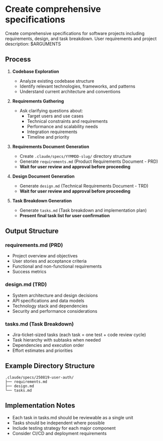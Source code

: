 # Create comprehensive specifications

Create comprehensive specifications for software projects including requirements, design, and task breakdown. User requirements and project description: $ARGUMENTS

## Process

1. **Codebase Exploration**

    - Analyze existing codebase structure
    - Identify relevant technologies, frameworks, and patterns
    - Understand current architecture and conventions

2. **Requirements Gathering**

    - Ask clarifying questions about:
        - Target users and use cases
        - Technical constraints and requirements
        - Performance and scalability needs
        - Integration requirements
        - Timeline and priority

3. **Requirements Document Generation**

    - Create `.claude/specs/YYMMDD-slug/` directory structure
    - Generate `requirements.md` (Product Requirements Document - PRD)
    - **Wait for user review and approval before proceeding**

4. **Design Document Generation**

    - Generate `design.md` (Technical Requirements Document - TRD)
    - **Wait for user review and approval before proceeding**

5. **Task Breakdown Generation**
    - Generate `tasks.md` (Task breakdown and implementation plan)
    - **Present final task list for user confirmation**

## Output Structure

### requirements.md (PRD)

-   Project overview and objectives
-   User stories and acceptance criteria
-   Functional and non-functional requirements
-   Success metrics

### design.md (TRD)

-   System architecture and design decisions
-   API specifications and data models
-   Technology stack and dependencies
-   Security and performance considerations

### tasks.md (Task Breakdown)

-   Jira-ticket-sized tasks (each task = one test + code review cycle)
-   Task hierarchy with subtasks when needed
-   Dependencies and execution order
-   Effort estimates and priorities

## Example Directory Structure

```
.claude/specs/250819-user-auth/
├── requirements.md
├── design.md
└── tasks.md
```

## Implementation Notes

-   Each task in tasks.md should be reviewable as a single unit
-   Tasks should be independent where possible
-   Include testing strategy for each major component
-   Consider CI/CD and deployment requirements
